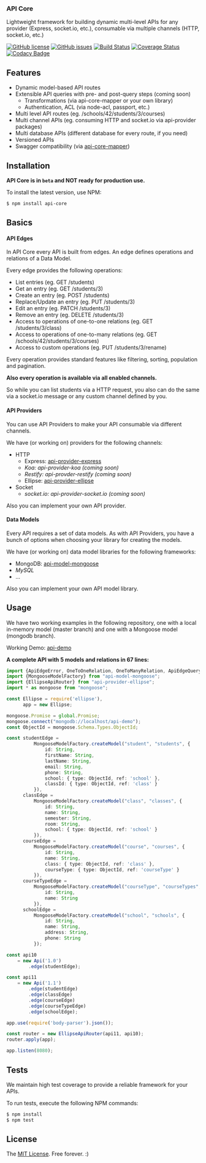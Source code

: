 ### API Core

Lightweight framework for building dynamic multi-level APIs for any provider (Express, socket.io, etc.), consumable via multiple channels (HTTP, socket.io, etc.)

[![GitHub license](https://img.shields.io/badge/license-MIT-blue.svg)](https://raw.githubusercontent.com/ajuhos/api-core/master/LICENSE)
[![GitHub issues](https://img.shields.io/github/issues/ajuhos/api-core.svg)](https://github.com/ajuhos/api-core/issues)
[![Build Status](https://travis-ci.org/ajuhos/api-core.svg?branch=master)](https://travis-ci.org/ajuhos/api-core)
[![Coverage Status](https://coveralls.io/repos/github/ajuhos/api-core/badge.svg?branch=master)](https://coveralls.io/github/ajuhos/api-core?branch=master)
[![Codacy Badge](https://api.codacy.com/project/badge/Grade/4b1dd6ebe9eb4634aef02811c374efaf)](https://www.codacy.com/app/ajuhos/api-core?utm_source=github.com&amp;utm_medium=referral&amp;utm_content=ajuhos/api-core&amp;utm_campaign=Badge_Grade)

## Features

 - Dynamic model-based API routes
 - Extensible API queries with pre- and post-query steps  (coming soon)
     - Transformations (via api-core-mapper or your own library)
     - Authentication, ACL (via node-acl, passport, etc.)
 - Multi level API routes (eg. /schools/42/students/3/courses)
 - Multi channel APIs (eg. consuming HTTP and socket.io via api-provider packages)
 - Multi database APIs (different database for every route, if you need)
 - Versioned APIs
 - Swagger compatibility (via [api-core-mapper](https://github.com/ajuhos/api-core-mapper))

## Installation

**API Core is in ``beta`` and NOT ready for production use.**

To install the latest version, use NPM:

```bash
$ npm install api-core
```

## Basics

#### API Edges

In API Core every API is built from edges. 
An edge defines operations and relations of a Data Model.

Every edge provides the following operations:

 - List entries (eg. GET /students)
 - Get an entry (eg. GET /students/3)
 - Create an entry (eg. POST /students)
 - Replace/Update an entry (eg. PUT /students/3)
 - Edit an entry (eg. PATCH /students/3)
 - Remove an entry (eg. DELETE /students/3)
 - Access to operations of one-to-one relations (eg. GET /students/3/class)
 - Access to operations of one-to-many relations (eg. GET /schools/42/students/3/courses) 
 - Access to custom operations (eg. PUT /students/3/rename)

Every operation provides standard features like filtering, sorting, 
population and pagination.

**Also every operation is available via all enabled channels.**

So while you can list students via a HTTP request, you also can do the 
same via a socket.io message or any custom channel defined by you.

#### API Providers

You can use API Providers to make your API consumable via different
channels.

We have (or working on) providers for the following channels:
 
 - HTTP
     - Express: [api-provider-express](https://github.com/ajuhos/api-provider-express)
     - _Koa: api-provider-koa (coming soon)_
     - _Restify: api-provder-restify (coming soon)_
     - Ellipse: [api-provider-ellipse](https://github.com/ajuhos/api-provider-ellipse)
 - Socket
     - _socket.io: api-provider-socket.io (coming soon)_
     
Also you can implement your own API provider.

#### Data Models

Every API requires a set of data models. As with API Providers, you have
a bunch of options when choosing your library for creating the models.

We have (or working on) data model libraries for the following frameworks:

  - MongoDB: [api-model-mongoose](https://github.com/ajuhos/api-model-mongoose)
  - _MySQL_
  - ...
  
Also you can implement your own API model library.

## Usage

We have two working examples in the following repository, one with a 
local in-memory model (master branch) and one with a Mongoose model (mongodb branch).

Working Demo: [api-demo](https://github.com/ajuhos/api-demo)

**A complete API with 5 models and relations in 67 lines:**
```typescript
import {ApiEdgeError, OneToOneRelation, OneToManyRelation, ApiEdgeQueryResponse, Api} from "api-core";
import {MongooseModelFactory} from "api-model-mongoose";
import {EllipseApiRouter} from "api-provider-ellipse";
import * as mongoose from "mongoose";

const Ellipse = require('ellipse'),
      app = new Ellipse;

mongoose.Promise = global.Promise;
mongoose.connect("mongodb://localhost/api-demo");
const ObjectId = mongoose.Schema.Types.ObjectId;

const studentEdge =
          MongooseModelFactory.createModel("student", "students", {
              id: String,
              firstName: String,
              lastName: String,
              email: String,
              phone: String,
              school: { type: ObjectId, ref: 'school' },
              classId: { type: ObjectId, ref: 'class' }
          }),
      classEdge =
          MongooseModelFactory.createModel("class", "classes", {
              id: String,
              name: String,
              semester: String,
              room: String,
              school: { type: ObjectId, ref: 'school' }
          }),
      courseEdge =
          MongooseModelFactory.createModel("course", "courses", {
              id: String,
              name: String,
              class: { type: ObjectId, ref: 'class' },
              courseType: { type: ObjectId, ref: 'courseType' }
          }),
      courseTypeEdge =
          MongooseModelFactory.createModel("courseType", "courseTypes", {
              id: String,
              name: String
          }),
      schoolEdge =
          MongooseModelFactory.createModel("school", "schools", {
              id: String,
              name: String,
              address: String,
              phone: String
          });

const api10
    = new Api('1.0')
        .edge(studentEdge);

const api11
    = new Api('1.1')
        .edge(studentEdge)
        .edge(classEdge)
        .edge(courseEdge)
        .edge(courseTypeEdge)
        .edge(schoolEdge);

app.use(require('body-parser').json());

const router = new EllipseApiRouter(api11, api10);
router.apply(app);

app.listen(8080);
```

## Tests

We maintain high test coverage to provide a reliable framework 
for your APIs.

To run tests, execute the following NPM commands:

```bash
$ npm install
$ npm test
```

## License

The [MIT License](https://github.com/ajuhos/api-core/blob/master/LICENSE). Free forever. :)